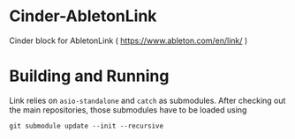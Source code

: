 Cinder-AbletonLink
============

Cinder block for AbletonLink ( https://www.ableton.com/en/link/ )

# Building and Running

Link relies on `asio-standalone` and `catch` as submodules. After checking out the
main repositories, those submodules have to be loaded using

```
git submodule update --init --recursive
```